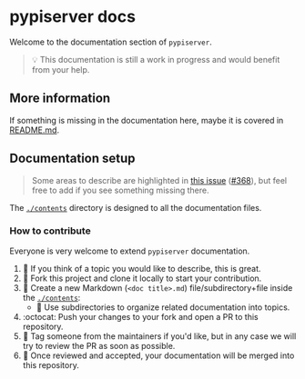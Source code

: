 # pypiserver docs

Welcome to the documentation section of `pypiserver`.  

> :bulb: This documentation is still a work in progress
> and would benefit from your help.

## More information

If something is missing in the documentation here, maybe it is covered in
[README.md](../README.md).

## Documentation setup

> Some areas to describe are highlighted in
    [this issue](https://github.com/pypiserver/pypiserver/issues/368)
    ([#368](https://github.com/pypiserver/pypiserver/issues/368)),
    but feel free to add if you see something missing there.

The [`./contents`](./contents/) directory is designed to
 all the documentation files.

### How to contribute

Everyone is very welcome to extend `pypiserver` documentation.  

1. :thought_balloon: If you think of a topic you would like to describe, this is great.
2. :deciduous_tree: Fork this project and clone it locally to start your contribution.
3. :page_facing_up: Create a new Markdown (`<doc title>.md`) file/subdirectory+file inside the [`./contents`](./contents/):
   - :file_folder: Use subdirectories to organize related documentation into topics.
4. :octocat: Push your changes to your fork and open a PR to this repository.
5. :bell: Tag someone from the maintainers if you'd like, but in any case we will try to review the PR as soon as possible.
6. :dizzy: Once reviewed and accepted, your documentation will be merged into this repository.
